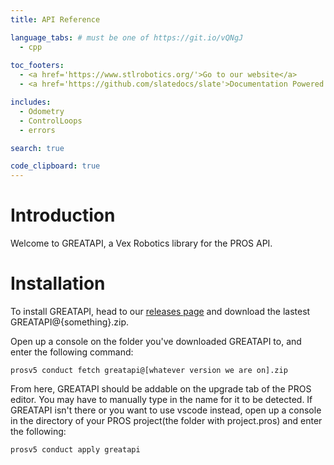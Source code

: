 ```yaml
---
title: API Reference

language_tabs: # must be one of https://git.io/vQNgJ
  - cpp
 
toc_footers:
  - <a href='https://www.stlrobotics.org/'>Go to our website</a>
  - <a href='https://github.com/slatedocs/slate'>Documentation Powered by Slate</a>

includes:
  - Odometry
  - ControlLoops
  - errors

search: true

code_clipboard: true
---
```


# Introduction

Welcome to GREATAPI, a Vex Robotics library for the PROS API. 

# Installation

To install GREATAPI, head to our [releases page](https://github.com/plebbbb/GREATAPI/releases) and download the lastest GREATAPI@{something}.zip.

Open up a console on the folder you've downloaded GREATAPI to, and enter the following command:

`
prosv5 conduct fetch greatapi@[whatever version we are on].zip
`

From here, GREATAPI should be addable on the upgrade tab of the PROS editor. You may have to manually type in the name for it to be detected. If GREATAPI isn't there or you want to use vscode instead, open up a console in the directory of your PROS project(the folder with project.pros) and enter the following:

`
prosv5 conduct apply greatapi
`
